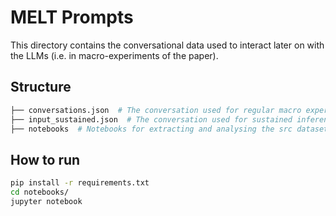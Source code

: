 # MELT Prompts

This directory contains the conversational data used to interact later on with the LLMs (i.e. in macro-experiments of the paper).


## Structure

```bash
├── conversations.json  # The conversation used for regular macro experiments
├── input_sustained.json  # The conversation used for sustained inference experiments
├── notebooks  # Notebooks for extracting and analysing the src dataset
```

## How to run

```bash
pip install -r requirements.txt
cd notebooks/
jupyter notebook
```
